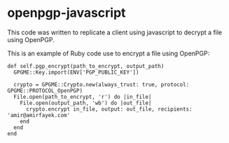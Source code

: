 # openpgp-javascript

This code was written to replicate a client using javascript to decrypt a file using OpenPGP.

This is an example of Ruby code use to encrypt a file using OpenPGP:
```
def self.pgp_encrypt(path_to_encrypt, output_path)
  GPGME::Key.import(ENV['PGP_PUBLIC_KEY'])

  crypto = GPGME::Crypto.new(always_trust: true, protocol: GPGME::PROTOCOL_OpenPGP)
  File.open(path_to_encrypt, 'r') do |in_file|
    File.open(output_path, 'wb') do |out_file|
      crypto.encrypt in_file, output: out_file, recipients: 'amir@amirfayek.com'
    end
  end
end
```
